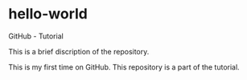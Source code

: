 # hello-world
GitHub - Tutorial

This is a brief discription of the repository.

This is my first time on GitHub. This repository is a part of the tutorial.
